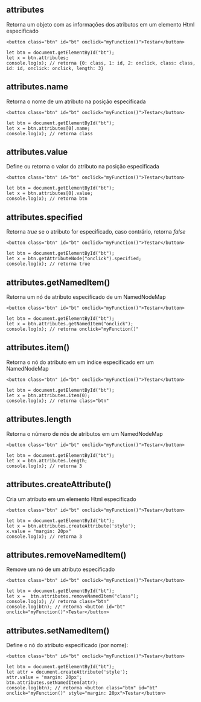 ## attributes
Retorna um objeto com as informações dos atributos em um elemento Html especificado

    <button class="btn" id="bt" onclick="myFunction()">Testar</button>
    
    let btn = document.getElementById("bt");
    let x = btn.attributes; 
    console.log(x); // retorna {0: class, 1: id, 2: onclick, class: class, id: id, onclick: onclick, length: 3}

## attributes.name
Retorna o nome de um atributo na posição especificada

    <button class="btn" id="bt" onclick="myFunction()">Testar</button>
    
    let btn = document.getElementById("bt");
    let x = btn.attributes[0].name; 
    console.log(x); // retorna class

## attributes.value 
Define ou retorna o valor do atributo na posição especificada

    <button class="btn" id="bt" onclick="myFunction()">Testar</button>
    
    let btn = document.getElementById("bt");
    let x = btn.attributes[0].value;
    console.log(x); // retorna btn

## attributes.specified 
Retorna *true* se o atributo for especificado, caso contrário, retorna *false*

    <button class="btn" id="bt" onclick="myFunction()">Testar</button>
    
    let btn = document.getElementById("bt");
    let x = btn.getAttributeNode("onclick").specified;
    console.log(x); // retorna true
    
## attributes.getNamedItem()
Retorna um nó de atributo especificado de um NamedNodeMap
    
    <button class="btn" id="bt" onclick="myFunction()">Testar</button>
    
    let btn = document.getElementById("bt");
    let x = btn.attributes.getNamedItem("onclick"); 
    console.log(x); // retorna onclick="myFunction()"

## attributes.item()
Retorna o nó do atributo em um índice especificado em um NamedNodeMap
    
    <button class="btn" id="bt" onclick="myFunction()">Testar</button>
    
    let btn = document.getElementById("bt");
    let x = btn.attributes.item(0);  
    console.log(x); // retorna class="btn"

## attributes.length 
Retorna o número de nós de atributos em um NamedNodeMap

    <button class="btn" id="bt" onclick="myFunction()">Testar</button>
    
    let btn = document.getElementById("bt");
    let x = btn.attributes.length;
    console.log(x); // retorna 3
    
## attributes.createAttribute()
Cria um atributo em um elemento Html especificado

    <button class="btn" id="bt" onclick="myFunction()">Testar</button>
    
    let btn = document.getElementById("bt");
    let x = btn.attributes.createAttribute('style');
    x.value = "margin: 20px"
    console.log(x); // retorna 3

## attributes.removeNamedItem()
Remove um nó de um atributo especificado

    <button class="btn" id="bt" onclick="myFunction()">Testar</button>
    
    let btn = document.getElementById("bt");
    let x =  btn.attributes.removeNamedItem("class");
    console.log(x); // retorna class="btn"
    console.log(btn); // retorna <button id="bt" onclick="myFunction()">Testar</button>
   

## attributes.setNamedItem()
Define o nó do atributo especificado (por nome):

    <button class="btn" id="bt" onclick="myFunction()">Testar</button>
    
    let btn = document.getElementById("bt");
    let attr = document.createAttribute('style');
    attr.value = 'margin: 20px';
    btn.attributes.setNamedItem(attr);
    console.log(btn); // retorna <button class="btn" id="bt" onclick="myFunction()" style="margin: 20px">Testar</button>
